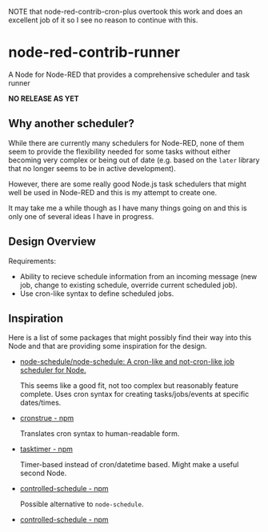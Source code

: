 NOTE that node-red-contrib-cron-plus overtook this work and does an excellent job of it so I see no reason to continue with this.

# node-red-contrib-runner
A Node for Node-RED that provides a comprehensive scheduler and task runner

**NO RELEASE AS YET**

## Why another scheduler?

While there are currently many schedulers for Node-RED, none of them seem to provide the flexibility needed for some tasks without either becoming very complex or being out of date (e.g. based on the `later` library that no longer seems to be in active development).

However, there are some really good Node.js task schedulers that might well be used in Node-RED and this is my attempt to create one.

It may take me a while though as I have many things going on and this is only one of several ideas I have in progress.

## Design Overview

Requirements:

* Ability to recieve schedule information from an incoming message (new job, change to existing schedule, override current scheduled job).
* Use cron-like syntax to define scheduled jobs.


## Inspiration

Here is a list of some packages that might possibly find their way into this Node and that are providing some inspiration for the design.

* [node-schedule/node-schedule: A cron-like and not-cron-like job scheduler for Node.](https://github.com/node-schedule/node-schedule#readme)

   This seems like a good fit, not too complex but reasonably feature complete. Uses cron syntax for creating tasks/jobs/events at specific dates/times.

* [cronstrue - npm](https://www.npmjs.com/package/cronstrue)

   Translates cron syntax to human-readable form.

* [tasktimer - npm](https://www.npmjs.com/package/tasktimer)

   Timer-based instead of cron/datetime based. Might make a useful second Node.

* [controlled-schedule - npm](https://www.npmjs.com/package/controlled-schedule)

   Possible alternative to `node-schedule`.
   
* [controlled-schedule - npm](https://www.npmjs.com/package/controlled-schedule)
